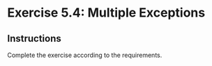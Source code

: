 # Exercise 5.4: Multiple Exceptions

## Instructions

Complete the exercise according to the requirements.
